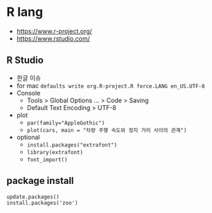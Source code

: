 # R lang
- https://www.r-project.org/
- https://www.rstudio.com/

## R Studio
- 한글 이슈
- for mac `defaults write org.R-project.R force.LANG en_US.UTF-8`
- Console
  - Tools > Global Options ... > Code > Saving
  - Default Text Encoding > UTF-8
- plot
  - `par(family="AppleGothic")`
  - `plot(cars, main = "차량 주행 속도와 정지 거리 사이의 관계")`
- optional
  - `install.packages("extrafont")`
  - `library(extrafont)`
  - `font_import()`

## package install
```
update.packages()
install.packages('zoo')
```
